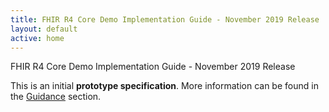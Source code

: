 ```yaml
---
title: FHIR R4 Core Demo Implementation Guide - November 2019 Release
layout: default
active: home
---
```


FHIR R4 Core Demo Implementation Guide - November 2019 Release

This is an initial **prototype specification**. More information can be found in the [Guidance](guidance.html) section.